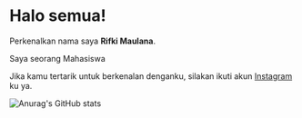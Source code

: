 # Halo semua! 

Perkenalkan nama saya **Rifki Maulana**.<br>

Saya seorang Mahasiswa<br>


Jika kamu tertarik untuk berkenalan denganku, silakan ikuti akun [Instagram](https://instagram.com/rifkimaulana._._?igshid=YTQwZjQ0NmI0OA==) ku ya.

![Anurag's GitHub stats](https://github-readme-stats.vercel.app/api?username=anuraghazra&show_icons=true&theme=radical)
